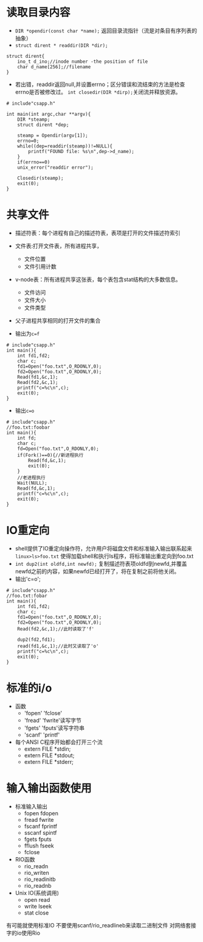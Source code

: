 # 读取目录内容
* `DIR *opendir(const char *name);`
返回目录流指针（流是对条目有序列表的抽象）
* `struct dirent * readdir(DIR *dir);`

```
struct dirent{
    ino_t d_ino;//inode number -the position of file 
    char d_name[256];//filename
}
```
* 若出错，readdir返回null,并设置errno；区分错误和流结束的方法是检查errno是否被修改过。
`int closedir(DIR *dirp);`关闭流并释放资源。 
```
# include"csapp.h"

int main(int argc,char **argv){
    DIR *steamp;
    struct dirent *dep;

    steamp = Opendir(argv[1]);
    errno=0;
    while((dep=readdir(steamp))!=NULL){
        printf("FOUND file: %s\n",dep->d_name);
    }
    if(errno==0)
    unix_error("readdir error");

    Closedir(steamp);
    exit(0);
}
```
# 共享文件
* 描述符表：每个进程有自己的描述符表，表项是打开的文件描述符索引
* 文件表:打开文件表，所有进程共享，
     * 文件位置
     * 文件引用计数
* v-node表：所有进程共享这张表，每个表包含stat结构的大多数信息。
     * 文件访问
     * 文件大小
     * 文件类型

* 父子进程共享相同的打开文件的集合

* 输出为`c=f`
```
# include"csapp.h"
int main(){
    int fd1,fd2;
    char c;
    fd1=Open("foo.txt",O_RDONLY,0);
    fd2=Open("foo.txt",O_RDONLY,0);
    Read(fd1,&c,1);
    Read(fd2,&c,1);
    printf("c=%c\n",c);
    exit(0);
}
```
* 输出`c=o`
```
# include"csapp.h"
//foo.txt:foobar
int main(){
    int fd;
    char c;
    fd=Open("foo.txt",O_RDONLY,0);
    if(Fork()==0){//新进程执行
        Read(fd,&c,1);
        exit(0);
    }
    //老进程执行
    Wait(NULL);
    Read(fd,&c,1);
    printf("c=%c\n",c);
    exit(0);
}
```

# IO重定向
* shell提供了IO重定向操作符，允许用户将磁盘文件和标准输入输出联系起来
`linux>ls>foo.txt`
使得加载shell和执行ls程序，将标准输出重定向到foo.txt
* `int dup2(int oldfd,int newfd);`
复制描述符表项oldfd到newfd,并覆盖newfd之前的内容，如果newfd已经打开了，将在复制之前将他关闭。
* 输出'c=o';
```
# include"csapp.h"
//foo.txt:fobar
int main(){
    int fd1,fd2;
    char c;
    fd1=Open("foo.txt",O_RDONLY,0);
    fd2=Open("foo.txt",O_RDONLY,0);
    Read(fd2,&c,1);//此时读取了'f'

    dup2(fd2,fd1);
    read(fd1,&c,1);//此时又读取了'o'
    printf("c=%c\n",c);
    exit(0);
}
```
# 标准的i/o
* 函数  
    * 'fopen' 'fclose'
    * 'fread' 'fwrite'读写字节
    * 'fgets' 'fputs'读写字符串
    * 'scanf' 'printf'
* 每个ANSI C程序开始都会打开三个流
    * extern FILE *stdin;
    * extern FILE *stdout;
    * extern FILE *stderr;

# 输入输出函数使用
* 标准输入输出
    * fopen fdopen
    * fread fwrite
    * fscanf fprintf
    * sscanf spintf
    * fgets fputs
    * fflush fseek
    * fclose
* RIO函数
    * rio_readn
    * rio_writen
    * rio_readinitb
    * rio_readnb
* Unix IO(系统调用)
    * open read
    * write lseek
    * stat close
    
有可能就使用标准IO
不要使用scanf/rio_readlineb来读取二进制文件
对网络套接字的io使用Rio

